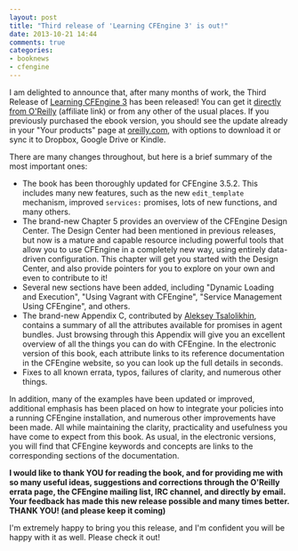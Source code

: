 ```yaml
---
layout: post
title: "Third release of 'Learning CFEngine 3' is out!"
date: 2013-10-21 14:44
comments: true
categories:
- booknews
- cfengine
---
```


I am delighted to announce that, after many months of work, the Third
Release of [Learning CFEngine 3](http://cf-learn.info/) has been
released! You can get it
[directly from O'Reilly](http://www.jdoqocy.com/click-7084911-11290546?sid=&url=http%3A%2F%2Fshop.oreilly.com%2Fproduct%2F0636920022022.do%3Fcmp%3Daf-prog-books-video-product-cj_auwidget357_0636920022022_%25zp)
(affiliate link) or from any other of the usual places. If you
previously purchased the ebook version, you should see the update
already in your "Your products" page at
[oreilly.com](http://oreilly.com/), with options to download it or
sync it to Dropbox, Google Drive or Kindle.

There are many changes throughout, but here is a brief summary of the
most important ones:

- The book has been thoroughly updated for CFEngine 3.5.2. This
  includes many new features, such as the new `edit_template`
  mechanism, improved `services:` promises, lots of new functions, and
  many others.
- The brand-new Chapter 5 provides an overview of the CFEngine Design
  Center. The Design Center had been mentioned in previous releases,
  but now is a mature and capable resource including powerful tools
  that allow you to use CFEngine in a completely new way, using
  entirely data-driven configuration. This chapter will get you
  started with the Design Center, and also provide pointers for you to
  explore on your own and even to contribute to it!
- Several new sections have been added, including "Dynamic Loading and
  Execution", "Using Vagrant with CFEngine", "Service Management Using
  CFEngine", and others.
- The brand-new Appendix C, contributed by
  [Aleksey Tsalolikhin](http://verticalsysadmin.com), contains a
  summary of all the attributes available for promises in agent
  bundles. Just browsing through this Appendix will give you an
  excellent overview of all the things you can do with CFEngine. In
  the electronic version of this book, each attribute links to its
  reference documentation in the CFEngine website, so you can look up
  the full details in seconds.
- Fixes to all known errata, typos, failures of clarity, and numerous
  other things.

In addition, many of the examples have been updated or improved,
additional emphasis has been placed on how to integrate your policies
into a running CFEngine installation, and numerous other improvements
have been made. All while maintaining the clarity, practicality and
usefulness you have come to expect from this book. As usual, in the
electronic versions, you will find that CFEngine keywords and concepts
are links to the corresponding sections of the documentation.

**I would like to thank YOU for reading the book, and for providing me
with so many useful ideas, suggestions and corrections through the
O'Reilly errata page, the CFEngine mailing list, IRC channel, and
directly by email. Your feedback has made this new release possible
and many times better. THANK YOU! (and please keep it coming)**

I'm extremely happy to bring you this release, and I'm confident you
will be happy with it as well. Please check it out!

